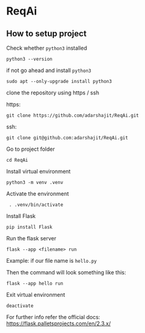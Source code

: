 # ReqAi

## How to setup project

Check whether `python3` installed

```
python3 --version
```

if not go ahead and install `python3`

```
sudo apt --only-upgrade install python3
```

clone the repository using https / ssh

https:

```
git clone https://github.com/adarshajit/ReqAi.git
```

ssh:

```
git clone git@github.com:adarshajit/ReqAi.git
```

Go to project folder

```
cd ReqAi
```

Install virtual environment

```
python3 -m venv .venv
```

Activate the environment

```
 . .venv/bin/activate
```

Install Flask

```
pip install Flask
```

Run the flask server

```
flask --app <filename> run
```

Example: if our file name is `hello.py`

Then the command will look something like this:

```
flask --app hello run
```

Exit virtual environment

```
deactivate
```

For further info refer the official docs: https://flask.palletsprojects.com/en/2.3.x/

